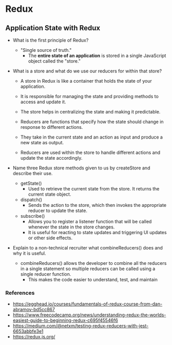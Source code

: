# Redux

## Application State with Redux

* What is the first principle of Redux?
  * "Single source of truth." 
    * The **entire state of an application** is stored in a single JavaScript object called the "store."

* What is a store and what do we use our reducers for within that store?
  * A store in Redux is like a container that holds the state of your application. 
  * It is responsible for managing the state and providing methods to access and update it. 
  * The store helps in centralizing the state and making it predictable.

  * Reducers are functions that specify how the state should change in response to different actions. 
  * They take in the current state and an action as input and produce a new state as output. 
  * Reducers are used within the store to handle different actions and update the state accordingly.

* Name three Redux store methods given to us by createStore and describe their use.
  * getState()
    * Used to retrieve the current state from the store. It returns the current state object.
  * dispatch()
    * Sends the action to the store, which then invokes the appropriate reducer to update the state.
  * subscribe() 
    * Allows you to register a listener function that will be called whenever the state in the store changes. 
    * It is useful for reacting to state updates and triggering UI updates or other side effects.

* Explain to a non-technical recruiter what combineReducers() does and why it is useful.
  * combineReducers() allows the developer to combine all the reducers in a single statement so multiple reducers can be called using a single reducer function.
    * This makes the code easier to understand, test, and maintain

### References

* <https://egghead.io/courses/fundamentals-of-redux-course-from-dan-abramov-bd5cc867>
* <https://www.freecodecamp.org/news/understanding-redux-the-worlds-easiest-guide-to-beginning-redux-c695f45546f6>
* <https://medium.com/@netxm/testing-redux-reducers-with-jest-6653abbfe3e1>
* <https://redux.js.org/>
